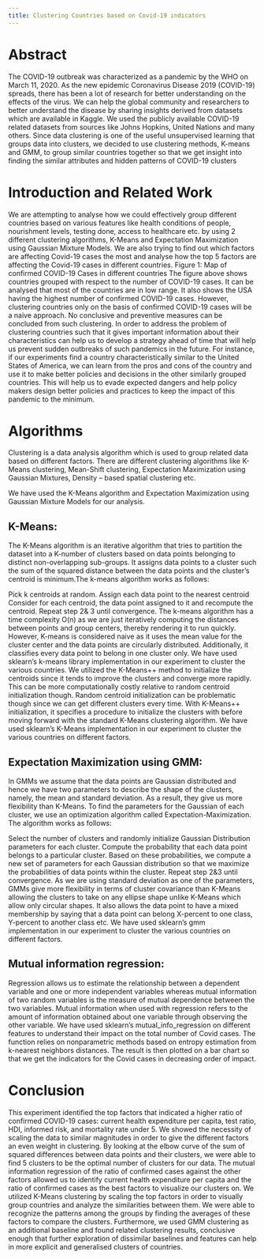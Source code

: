 ```yaml
---
title: Clustering Countries based on Covid-19 indicators
---
```


# Abstract

The COVID-19 outbreak was characterized as a pandemic by the WHO on March 11, 2020. As the new epidemic Coronavirus Disease 2019 (COVID-19) spreads, there has been a lot of research for better understanding on the effects of the virus. We can help the global community and researchers to better understand the disease by sharing insights derived from datasets which are available in Kaggle. We used the publicly available COVID-19 related datasets from sources like Johns Hopkins, United Nations and many others. Since data clustering is one of the useful unsupervised learning that groups data into clusters, we decided to use clustering methods, K-means and GMM, to group similar countries together so that we get insight into finding the similar attributes and hidden patterns of COVID-19 clusters

# Introduction and Related Work

We are attempting to analyse how we could effectively group different countries based on various features like health conditions of people, nourishment levels, testing done, access to healthcare etc. by using 2 different clustering algorithms, K-Means and Expectation Maximization using Gaussian Mixture Models. We are also trying to find out which factors are affecting Covid-19 cases the most and analyse how the top 5 factors are affecting the Covid-19 cases in different countries.  Figure 1: Map of confirmed COVID-19 Cases in different countries The figure above shows countries grouped with respect to the number of COVID-19 cases. It can be analysed that most of the countries are in low range. It also shows the USA having the highest number of confirmed COVID-19 cases. However, clustering countries only on the basis of confirmed COVID-19 cases will be a naive approach. No conclusive and preventive measures can be concluded from such clustering. In order to address the problem of clustering countries such that it gives important information about their characteristics can help us to develop a strategy ahead of time that will help us prevent sudden outbreaks of such pandemics in the future. For instance, if our experiments find a country characteristically similar to the United States of America, we can learn from the pros and cons of the country and use it to make better policies and decisions in the other similarly grouped countries. This will help us to evade expected dangers and help policy makers design better policies and practices to keep the impact of this pandemic to the minimum.

# Algorithms

Clustering is a data analysis algorithm which is used to group related data based on different factors. There are different clustering algorithms like K-Means clustering, Mean-Shift clustering, Expectation Maximization using Gaussian Mixtures, Density – based spatial clustering etc.

We have used the K-Means algorithm and Expectation Maximization using Gaussian Mixture Models for our analysis.

## K-Means:

The K-Means algorithm is an iterative algorithm that tries to partition the dataset into a  K-number of clusters based on data points belonging to distinct non-overlapping sub-groups. It assigns data points to a cluster such the sum of the squared distance between the data points and the cluster’s centroid is minimum.The k-means algorithm works as follows:

Pick k centroids at random.
Assign each data point to the nearest centroid
Consider for each centroid, the data point assigned to it and recompute the centroid.
Repeat step 2& 3 until convergence. 
The k-means algorithm has a time complexity O(n) as we are just iteratively computing the distances between points and group centers, thereby rendering it to run quickly. However, K-means is considered naive as it uses the mean value for the cluster center and the data points are circularly distributed. Additionally, it classifies every data point to belong in one cluster only. We have used sklearn’s k-means library implementation in our experiment to cluster the various countries. We utilized the K-Means++ method to initialize the centroids since it tends to improve the clusters and converge more rapidly. This can be more computationally costly relative to random centroid initialization though. Random centroid initialization can be problematic though since we can get different clusters every time. With K-Means++ initialization, it specifies a procedure to initialize the clusters with before moving forward with the standard K-Means clustering algorithm. We have used sklearn’s K-Means implementation in our experiment to cluster the various countries on different factors.

 

## Expectation Maximization using GMM:

In GMMs we assume that the data points are Gaussian distributed and hence we have two parameters to describe the shape of the clusters, namely, the mean and standard deviation. As a result, they give us more flexibility than K-Means. To find the parameters for the Gaussian of each cluster, we use an optimization algorithm called Expectation-Maximization. The algorithm works as follows:

Select the number of clusters and randomly initialize Gaussian Distribution parameters for each cluster.
Compute the probability that each data point belongs to a particular cluster. 
Based on these probabilities, we compute a new set of parameters for each Gaussian distribution so that we maximize the probabilities of data points within the cluster.
Repeat step 2&3 until convergence.
As we are using standard deviation as one of the parameters, GMMs give more flexibility in terms of cluster covariance than K-Means allowing the clusters to take on any ellipse shape unlike K-Means which allow only circular shapes.  It also allows the data point to have a mixed membership by saying that a data point can belong X-percent to one class, Y-percent to another class etc. We have used sklearn’s gmm implementation in our experiment to cluster the various countries on different factors.


## Mutual information regression:

Regression allows us to estimate the relationship between a dependent variable and one or more independent variables whereas mutual information of two random variables is the measure of mutual dependence between the two variables. Mutual information when used with regression refers to the amount of information obtained about one variable through observing the other variable. We have used sklearn’s mutual_info_regression on different  features to understand their impact on the total number of Covid cases. The function relies on nonparametric methods based on entropy estimation from k-nearest neighbors distances. The result is then plotted on a bar chart so that we get the indicators for the Covid cases in decreasing order of impact.

# Conclusion

This experiment identified the top factors that indicated a higher ratio of confirmed COVID-19 cases: current health expenditure per capita, test ratio, HDI, informed risk, and mortality rate under 5. We showed the necessity of scaling the data to similar magnitudes in order to give the different factors an even weight in clustering. By looking at the elbow curve of the sum of squared differences between data points and their clusters, we were able to find 5 clusters to be the optimal number of clusters for our data. The mutual information regression of the ratio of confirmed cases against the other factors allowed us to identify current health expenditure per capita and the ratio of confirmed cases as the best factors to visualize our clusters on. We utilized K-Means clustering by scaling the top factors in order to visually group countries and analyze the similarities between them. We were able to recognize the patterns among the groups by finding the averages of these factors to compare the clusters. Furthermore, we used GMM clustering as an additional baseline and found related clustering results, conclusive enough that further exploration of dissimilar baselines and features can help in more explicit and generalised clusters of countries.
